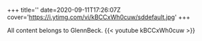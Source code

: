 +++
title=''
date=2020-09-11T17:26:07Z
cover='https://i.ytimg.com/vi/kBCCxWh0cuw/sddefault.jpg'
+++

All content belongs to GlennBeck.
{{< youtube kBCCxWh0cuw >}}
